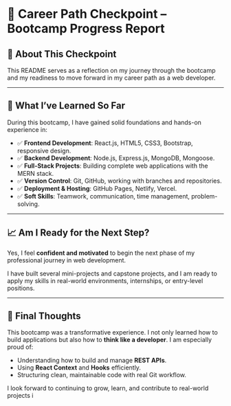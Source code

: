 # 🚀 Career Path Checkpoint – Bootcamp Progress Report

## 🔎 About This Checkpoint

This README serves as a reflection on my journey through the bootcamp and my readiness to move forward in my career path as a web developer.

---

## 🧠 What I’ve Learned So Far

During this bootcamp, I have gained solid foundations and hands-on experience in:

- ✅ **Frontend Development**: React.js, HTML5, CSS3, Bootstrap, responsive design.
- ✅ **Backend Development**: Node.js, Express.js, MongoDB, Mongoose.
- ✅ **Full-Stack Projects**: Building complete web applications with the MERN stack.
- ✅ **Version Control**: Git, GitHub, working with branches and repositories.
- ✅ **Deployment & Hosting**: GitHub Pages, Netlify, Vercel.
- ✅ **Soft Skills**: Teamwork, communication, time management, problem-solving.

---

## 📈 Am I Ready for the Next Step?

Yes, I feel **confident and motivated** to begin the next phase of my professional journey in web development.

I have built several mini-projects and capstone projects, and I am ready to apply my skills in real-world environments, internships, or entry-level positions.

---

## 💬 Final Thoughts

This bootcamp was a transformative experience. I not only learned how to build applications but also how to **think like a developer**. I am especially proud of:

- Understanding how to build and manage **REST APIs**.
- Using **React Context** and **Hooks** efficiently.
- Structuring clean, maintainable code with real Git workflow.

I look forward to continuing to grow, learn, and contribute to real-world projects i
